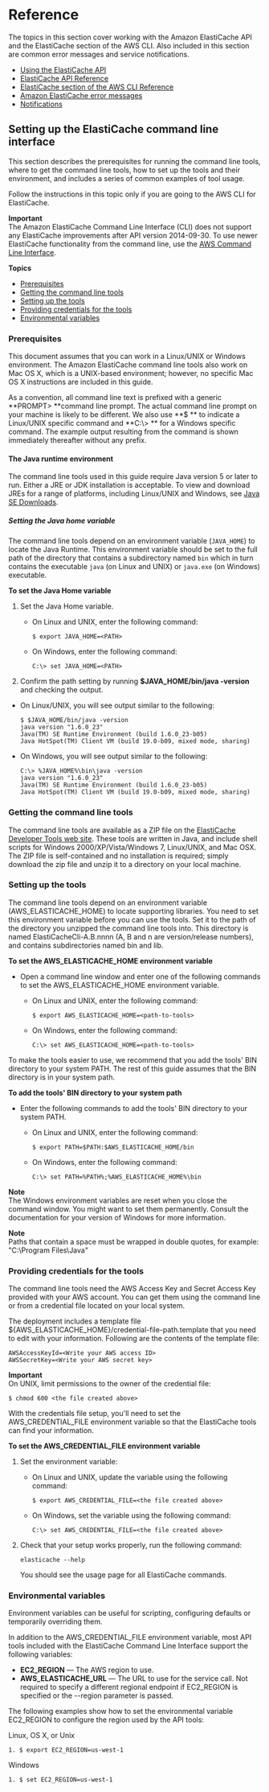 # Reference<a name="elasticache-api-reference"></a>

The topics in this section cover working with the Amazon ElastiCache API and the ElastiCache section of the AWS CLI\. Also included in this section are common error messages and service notifications\.
+ [Using the ElastiCache API](ProgrammingGuide.md)
+ [ElastiCache API Reference](https://docs.aws.amazon.com/AmazonElastiCache/latest/APIReference/Welcome.html)
+ [ElastiCache section of the AWS CLI Reference](https://docs.aws.amazon.com/cli/latest/reference/elasticache/index.html)
+ [Amazon ElastiCache error messages](ErrorMessages.md)
+ [Notifications](elasticache-notifications.md)

## Setting up the ElastiCache command line interface<a name="StartCLI"></a>

This section describes the prerequisites for running the command line tools, where to get the command line tools, how to set up the tools and their environment, and includes a series of common examples of tool usage\.

Follow the instructions in this topic only if you are going to the AWS CLI for ElastiCache\.

**Important**  
The Amazon ElastiCache Command Line Interface \(CLI\) does not support any ElastiCache improvements after API version 2014\-09\-30\. To use newer ElastiCache functionality from the command line, use the [AWS Command Line Interface](https://aws.amazon.com/cli)\.

**Topics**
+ [Prerequisites](#prerequisites)
+ [Getting the command line tools](#Overview.SetupTools.Getting)
+ [Setting up the tools](#Overview.SetupTools.WhereTheyAre)
+ [Providing credentials for the tools](#Overview.SetupTools.WhoYouAre)
+ [Environmental variables](#Overview.SetupTools.EnvironmentalVariables)

### Prerequisites<a name="prerequisites"></a>

 This document assumes that you can work in a Linux/UNIX or Windows environment\. The Amazon ElastiCache command line tools also work on Mac OS X, which is a UNIX\-based environment; however, no specific Mac OS X instructions are included in this guide\. 

 As a convention, all command line text is prefixed with a generic **PROMPT> **command line prompt\. The actual command line prompt on your machine is likely to be different\. We also use **$ ** to indicate a Linux/UNIX specific command and **C:\\> ** for a Windows specific command\. The example output resulting from the command is shown immediately thereafter without any prefix\. 

#### The Java runtime environment<a name="java-runtime"></a>

 The command line tools used in this guide require Java version 5 or later to run\. Either a JRE or JDK installation is acceptable\. To view and download JREs for a range of platforms, including Linux/UNIX and Windows, see [Java SE Downloads](http://www.oracle.com/technetwork/java/javase/downloads/index.html)\. 

##### Setting the Java home variable<a name="java-home"></a>

 The command line tools depend on an environment variable \(`JAVA_HOME`\) to locate the Java Runtime\. This environment variable should be set to the full path of the directory that contains a subdirectory named `bin` which in turn contains the executable `java` \(on Linux and UNIX\) or `java.exe` \(on Windows\) executable\. 

 **To set the Java Home variable** 

1. Set the Java Home variable\.
   + On Linux and UNIX, enter the following command:

     ```
     $ export JAVA_HOME=<PATH>
     ```
   + On Windows, enter the following command:

     ```
     C:\> set JAVA_HOME=<PATH>
     ```

1.  Confirm the path setting by running **$JAVA\_HOME/bin/java \-version** and checking the output\. 
   + On Linux/UNIX, you will see output similar to the following:

     ```
     $ $JAVA_HOME/bin/java -version
     java version "1.6.0_23"
     Java(TM) SE Runtime Environment (build 1.6.0_23-b05)
     Java HotSpot(TM) Client VM (build 19.0-b09, mixed mode, sharing)
     ```
   + On Windows, you will see output similar to the following:

     ```
     C:\> %JAVA_HOME%\bin\java -version
     java version "1.6.0_23"
     Java(TM) SE Runtime Environment (build 1.6.0_23-b05)
     Java HotSpot(TM) Client VM (build 19.0-b09, mixed mode, sharing)
     ```

### Getting the command line tools<a name="Overview.SetupTools.Getting"></a>

The command line tools are available as a ZIP file on the [ElastiCache Developer Tools web site](https://aws.amazon.com/developertools/Amazon-ElastiCache)\. These tools are written in Java, and include shell scripts for Windows 2000/XP/Vista/Windows 7, Linux/UNIX, and Mac OSX\. The ZIP file is self\-contained and no installation is required; simply download the zip file and unzip it to a directory on your local machine\.

### Setting up the tools<a name="Overview.SetupTools.WhereTheyAre"></a>

The command line tools depend on an environment variable \(AWS\_ELASTICACHE\_HOME\) to locate supporting libraries\. You need to set this environment variable before you can use the tools\. Set it to the path of the directory you unzipped the command line tools into\. This directory is named ElastiCacheCli\-A\.B\.nnnn \(A, B and n are version/release numbers\), and contains subdirectories named bin and lib\.

 **To set the AWS\_ELASTICACHE\_HOME environment variable** 
+ Open a command line window and enter one of the following commands to set the AWS\_ELASTICACHE\_HOME environment variable\.
  + On Linux and UNIX, enter the following command:

    ```
    $ export AWS_ELASTICACHE_HOME=<path-to-tools>
    ```
  + On Windows, enter the following command:

    ```
    C:\> set AWS_ELASTICACHE_HOME=<path-to-tools>
    ```

To make the tools easier to use, we recommend that you add the tools' BIN directory to your system PATH\. The rest of this guide assumes that the BIN directory is in your system path\.

 **To add the tools' BIN directory to your system path** 
+ Enter the following commands to add the tools' BIN directory to your system PATH\.
  + On Linux and UNIX, enter the following command:

    ```
    $ export PATH=$PATH:$AWS_ELASTICACHE_HOME/bin
    ```
  + On Windows, enter the following command:

    ```
    C:\> set PATH=%PATH%;%AWS_ELASTICACHE_HOME%\bin
    ```

**Note**  
The Windows environment variables are reset when you close the command window\. You might want to set them permanently\. Consult the documentation for your version of Windows for more information\.

**Note**  
Paths that contain a space must be wrapped in double quotes, for example:  
"C:\\Program Files\\Java"

### Providing credentials for the tools<a name="Overview.SetupTools.WhoYouAre"></a>

 The command line tools need the AWS Access Key and Secret Access Key provided with your AWS account\. You can get them using the command line or from a credential file located on your local system\. 

The deployment includes a template file $\{AWS\_ELASTICACHE\_HOME\}/credential\-file\-path\.template that you need to edit with your information\. Following are the contents of the template file:

```
AWSAccessKeyId=<Write your AWS access ID>
AWSSecretKey=<Write your AWS secret key>
```

**Important**  
On UNIX, limit permissions to the owner of the credential file:  

```
$ chmod 600 <the file created above>
```

With the credentials file setup, you'll need to set the AWS\_CREDENTIAL\_FILE environment variable so that the ElastiCache tools can find your information\.

 **To set the AWS\_CREDENTIAL\_FILE environment variable** 

1. Set the environment variable:
   + On Linux and UNIX, update the variable using the following command:

     ```
     $ export AWS_CREDENTIAL_FILE=<the file created above>
     ```
   + On Windows, set the variable using the following command:

     ```
     C:\> set AWS_CREDENTIAL_FILE=<the file created above>
     ```

1. Check that your setup works properly, run the following command:

   ```
   elasticache --help
   ```

   You should see the usage page for all ElastiCache commands\.

### Environmental variables<a name="Overview.SetupTools.EnvironmentalVariables"></a>

Environment variables can be useful for scripting, configuring defaults or temporarily overriding them\. 

In addition to the AWS\_CREDENTIAL\_FILE environment variable, most API tools included with the ElastiCache Command Line Interface support the following variables: 
+ **EC2\_REGION** — The AWS region to use\.
+ **AWS\_ELASTICACHE\_URL** — The URL to use for the service call\. Not required to specify a different regional endpoint if EC2\_REGION is specified or the \-\-region parameter is passed\. 

The following examples show how to set the environmental variable EC2\_REGION to configure the region used by the API tools:

Linux, OS X, or Unix

```
1. $ export EC2_REGION=us-west-1 
```

Windows

```
1. $ set EC2_REGION=us-west-1 
```
